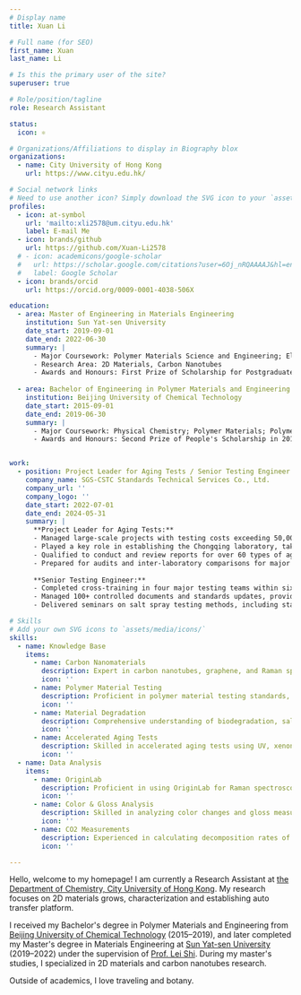 ```yaml
---
# Display name
title: Xuan Li

# Full name (for SEO)
first_name: Xuan
last_name: Li

# Is this the primary user of the site?
superuser: true

# Role/position/tagline
role: Research Assistant

status:
  icon: ⚛️

# Organizations/Affiliations to display in Biography blox
organizations:
  - name: City University of Hong Kong
    url: https://www.cityu.edu.hk/

# Social network links
# Need to use another icon? Simply download the SVG icon to your `assets/media/icons/` folder.
profiles:
  - icon: at-symbol
    url: 'mailto:xli2578@um.cityu.edu.hk'
    label: E-mail Me
  - icon: brands/github
    url: https://github.com/Xuan-Li2578
  # - icon: academicons/google-scholar
  #   url: https://scholar.google.com/citations?user=6Oj_nRQAAAAJ&hl=en&oi=ao
  #   label: Google Scholar
  - icon: brands/orcid
    url: https://orcid.org/0009-0001-4038-506X

education:
  - area: Master of Engineering in Materials Engineering
    institution: Sun Yat-sen University
    date_start: 2019-09-01
    date_end: 2022-06-30
    summary: |
      - Major Coursework: Polymer Materials Science and Engineering; Electron microscopy and analysis; Preparation Technology of Photovoltaic Materials; Practice for energy materials and devices
      - Research Area: 2D Materials, Carbon Nanotubes
      - Awards and Honours: First Prize of Scholarship for Postgraduates in 2020
  
  - area: Bachelor of Engineering in Polymer Materials and Engineering
    institution: Beijing University of Chemical Technology
    date_start: 2015-09-01
    date_end: 2019-06-30
    summary: |
      - Major Coursework: Physical Chemistry; Polymer Materials; Polymer Chemistry; Polymer Physics; Calculus; Linear Algebra; Mathematical Probability
      - Awards and Honours: Second Prize of People's Scholarship in 2018; Third Prize of People's Scholarship in 2017


work:
  - position: Project Leader for Aging Tests / Senior Testing Engineer
    company_name: SGS-CSTC Standards Technical Services Co., Ltd.
    company_url: ''
    company_logo: ''
    date_start: 2022-07-01
    date_end: 2024-05-31
    summary: |
      **Project Leader for Aging Tests:**
      - Managed large-scale projects with testing costs exceeding 50,000 RMB, assessed risks in testing procedures, allocated resources, and ensured timely project delivery.
      - Played a key role in establishing the Chongqing laboratory, taking full responsibility for aging testing technology and equipment maintenance within five weeks, organizing 30+ SOPs/TOPs, and training technical staff.
      - Qualified to conduct and review reports for over 60 types of aging tests, averaging 40 reports daily.
      - Prepared for audits and inter-laboratory comparisons for major clients, including Geely, GAC, and BYD.
      
      **Senior Testing Engineer:**
      - Completed cross-training in four major testing teams within six months, mastering 100+ polymer material testing standards.
      - Managed 100+ controlled documents and standards updates, provided technical training for 30 engineers, and prepared 10+ training materials.
      - Delivered seminars on salt spray testing methods, including standard procedures and practical applications.

# Skills
# Add your own SVG icons to `assets/media/icons/`
skills:
  - name: Knowledge Base
    items:
      - name: Carbon Nanomaterials
        description: Expert in carbon nanotubes, graphene, and Raman spectroscopy characterization
        icon: ''
      - name: Polymer Material Testing
        description: Proficient in polymer material testing standards, principles, and equipment operations
        icon: ''
      - name: Material Degradation
        description: Comprehensive understanding of biodegradation, salt spray corrosion, and photodegradation mechanisms
        icon: ''
      - name: Accelerated Aging Tests
        description: Skilled in accelerated aging tests using UV, xenon, and carbon arc testers, and in evaluating coating durability and performance
        icon: ''
  - name: Data Analysis
    items:
      - name: OriginLab
        description: Proficient in using OriginLab for Raman spectroscopy analysis
        icon: ''
      - name: Color & Gloss Analysis
        description: Skilled in analyzing color changes and gloss measurements
        icon: ''
      - name: CO2 Measurements
        description: Experienced in calculating decomposition rates of biodegradable materials through CO2 measurements
        icon: ''

---
```



Hello, welcome to my homepage! I am currently a Research Assistant at [the Department of Chemistry, City University of Hong Kong](https://www.cityu.edu.hk/chem/). My research focuses on 2D materials grows, characterization and establishing auto transfer platform.

I received my Bachelor's degree in Polymer Materials and Engineering from [Beijing University of Chemical Technology](https://www.buct.edu.cn/) (2015–2019), and later completed my Master's degree in Materials Engineering at [Sun Yat-sen University](https://www.sysu.edu.cn/) (2019–2022) under the supervision of [Prof. Lei Shi](https://mse.sysu.edu.cn/teacher/176). During my master's studies, I specialized in 2D materials and carbon nanotubes research.

Outside of academics, I love traveling and botany.
